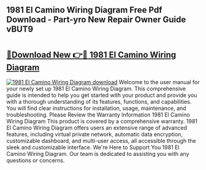 ## 1981 El Camino Wiring Diagram Free Pdf Download - Part-yro New Repair Owner Guide vBUT9

# <h2><a href="http://dfp4fbw.blite.top/?on=1981+El+Camino+Wiring+Diagram">🔗Download New 👉🔴 1981 El Camino Wiring Diagram</a></h2>

[![1981 El Camino Wiring Diagram download](https://i.imgur.com/lujVjoI.png)](http://dfp4fbw.blite.top/?on=1981+El+Camino+Wiring+Diagram)
Welcome to the user manual for your newly set up 1981 El Camino Wiring Diagram. This comprehensive guide is intended to help you get started with your product and provide you with a thorough understanding of its features, functions, and capabilities. You will find clear instructions for installation, usage, maintenance, and troubleshooting. Please Review the Warranty Information 1981 El Camino Wiring Diagram This product is covered by a comprehensive warranty. 1981 El Camino Wiring Diagram offers users an extensive range of advanced features, including virtual private network, automatic data encryption, customizable dashboard, and multi-user access, all accessible through the sleek and customizable interface. We're Here to Support You 1981 El Camino Wiring Diagram. Our team is dedicated to assisting you with any questions or concerns.
